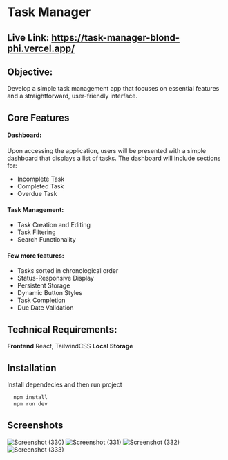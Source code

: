 
# Task Manager
## Live Link: https://task-manager-blond-phi.vercel.app/
## Objective:
Develop a simple task management app that focuses on essential features and a straightforward, user-friendly interface.

## Core Features
  #### Dashboard:
 Upon accessing the application, users will be presented with a simple dashboard that displays a list of tasks. The dashboard will include sections for:
  - Incomplete Task
  - Completed Task
  - Overdue Task
  #### Task Management:
  - Task Creation and Editing
  - Task Filtering
  - Search Functionality

  #### Few more features:
  - Tasks sorted in chronological order
  - Status-Responsive Display
  - Persistent Storage
  - Dynamic Button Styles
  - Task Completion
  - Due Date Validation

## Technical Requirements:
**Frontend** React, TailwindCSS
**Local Storage**

## Installation

Install dependecies and then run project

```bash
  npm install
  npm run dev
```
    
## Screenshots
![Screenshot (330)](https://github.com/user-attachments/assets/a1eb799c-1192-4403-92cd-b850192a6b98)
![Screenshot (331)](https://github.com/user-attachments/assets/2fc2bead-8459-4765-aa7e-8f984dbdcae3)
![Screenshot (332)](https://github.com/user-attachments/assets/42ff75c2-890a-4a2d-a1fc-4832d61c6b19)
![Screenshot (333)](https://github.com/user-attachments/assets/5789ce6c-b280-4f14-b147-60eb714314d5)


